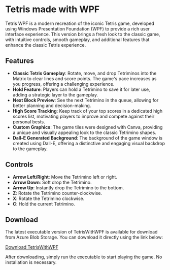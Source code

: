 # Tetris made with WPF

Tetris WPF is a modern recreation of the iconic Tetris game, developed using Windows Presentation Foundation (WPF) to provide a rich user interface experience. This version brings a fresh look to the classic game, with intuitive controls, smooth gameplay, and additional features that enhance the classic Tetris experience.

## Features

- **Classic Tetris Gameplay**: Rotate, move, and drop Tetriminos into the Matrix to clear lines and score points. The game's pace increases as you progress, offering a challenging experience.
- **Hold Feature**: Players can hold a Tetrimino to save it for later use, adding a strategic layer to the gameplay.
- **Next Block Preview**: See the next Tetrimino in the queue, allowing for better planning and decision-making.
- **High Score Tracking**: Keep track of your top scores in a dedicated high scores list, motivating players to improve and compete against their personal bests.
- **Custom Graphics**: The game tiles were designed with Canva, providing a unique and visually appealing look to the classic Tetrimino shapes.
- **Dall-E Generated Background**: The background of the game window is created using Dall-E, offering a distinctive and engaging visual backdrop to the gameplay.


## Controls

- **Arrow Left/Right**: Move the Tetrimino left or right.
- **Arrow Down**: Soft drop the Tetrimino.
- **Arrow Up**: Instantly drop the Tetrimino to the bottom.
- **Z**: Rotate the Tetrimino counter-clockwise.
- **X**: Rotate the Tetrimino clockwise.
- **C**: Hold the current Tetrimino.

## Download

The latest executable version of TetrisWithWPF is available for download from Azure Blob Storage. You can download it directly using the link below:

[Download TetrisWithWPF](link_x)

After downloading, simply run the executable to start playing the game. No installation is necessary.
